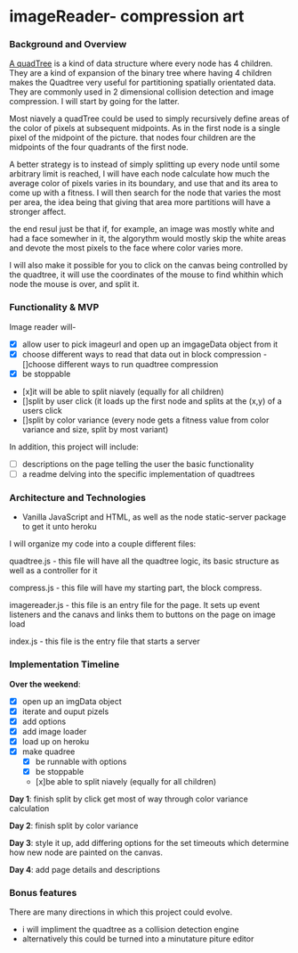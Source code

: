 # imageReader- compression art

### Background and Overview

[A quadTree](https://en.wikipedia.org/wiki/Quadtree) is a kind of data structure where every node has 4 children. They are a kind of expansion of the binary tree where having 4 children makes the Quadtree very useful for partitioning spatially orientated data. They are commonly used in 2 dimensional collision detection and image compression. I will start by going for the latter.

Most niavely a quadTree could be used to simply recursively define areas of the color of pixels at subsequent midpoints. As in the first node is a single pixel of the midpoint of the picture. that nodes four children are the midpoints of the four quadrants of the first node.

A better strategy is to instead of simply splitting up every node until some arbitrary limit is reached, I will have each node calculate how much the average color of pixels varies in its boundary, and use that and its area to come up with a fitness. I will then search for the node that varies the most per area, the idea being that giving that area more partitions will have a stronger affect.

the end resul just be that if, for example, an image was mostly white and had a face somewher in it, the algorythm would mostly skip the white areas and devote the most pixels to the face where color varies more. 

I will also make it possible for you to click on the canvas being controlled by the quadtree, it will use the coordinates of the mouse to find whithin which node the mouse is over, and split it. 

### Functionality & MVP  
Image reader will-
  -[x] allow user to pick imageurl and open up an imgageData object from it
  -[x] choose different ways to read that data out in block compression
   -[]choose different ways to run quadtree compression
  -[x] be stoppable
  - [x]it will be able to split niavely (equally for all children)
  - []split by user click (it loads up the first node and splits at the (x,y) of a users click
  - []split by color variance (every node gets a fitness value from color variance and size, split by most variant)

In addition, this project will include:

- [ ] descriptions on the page telling the user the basic functionality
- [ ] a readme delving into the specific implementation of quadtrees

### Architecture and Technologies

- Vanilla JavaScript and HTML, as well as the node static-server package to get it unto heroku

I will organize my code into a couple different files:

quadtree.js - this file will have all the quadtree logic, its basic structure as well as a controller for it

compress.js - this file will have my starting part, the block compress. 

imagereader.js - this file is an entry file for the page. It sets up event listeners and the canavs and links them to buttons on the page on image load

index.js - this file is the entry file that starts a server
  

### Implementation Timeline

**Over the weekend**:
  - [x] open up an imgData object
  - [x] iterate and ouput pizels
   - [x] add options
   - [x] add image loader
   - [x] load up on heroku
- [x] make quadree
  - [x] be runnable with options
  - [x] be stoppable
  - [x]be able to split niavely (equally for all children)


**Day 1**: finish split by click get most of way through color variance calculation


**Day 2**: finish split by color variance


**Day 3**: style it up, add differing options for the set timeouts which determine how new node are painted on the canvas. 

**Day 4**: add page details and descriptions


### Bonus features

There are many directions in which this project could evolve.

- i will impliment the quadtree as a collision detection engine
- alternatively this could be turned into a minutature piture editor

